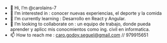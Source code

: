 - 👋 Hi, I’m @carolains-7
- 👀 I’m interested in : conocer nuevas experiencias, el deporte y la comida
- 🌱 I’m currently learning :  Desarrollo  en React y  Angular.
- 💞️ I’m looking to collaborate on : un equipo de trabajo, donde pueda aprender y aplicc mis conocmientos como ing. civil en informatica.
- 📫 How to reach me : caro.godoy.seguel@gmail.com // 979915651

<!---
carolains-7/carolains-7 is a ✨ special ✨ repository because its `README.md` (this file) appears on your GitHub profile.
You can click the Preview link to take a look at your changes.
--->

